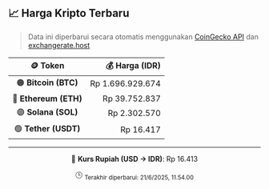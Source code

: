

<!-- HARGA_KRIPTO -->
## 📈 Harga Kripto Terbaru

> Data ini diperbarui secara otomatis menggunakan [CoinGecko API](https://www.coingecko.com/) dan [exchangerate.host](https://exchangerate.host/)

<div align="center">

| 🪙 Token | 💰 Harga (IDR) |
|:------:|---------------:|
| 🟠 **Bitcoin (BTC)**   | Rp 1.696.929.674 |
| 🔵 **Ethereum (ETH)**  | Rp 39.752.837 |
| 🟣 **Solana (SOL)**    | Rp 2.302.570 |
| 🟢 **Tether (USDT)**   | Rp 16.417 |

---

💱 **Kurs Rupiah (USD → IDR)**: Rp 16.413

🕒 <sub>Terakhir diperbarui: 21/6/2025, 11.54.00</sub>

</div>
<!-- /HARGA_KRIPTO -->
